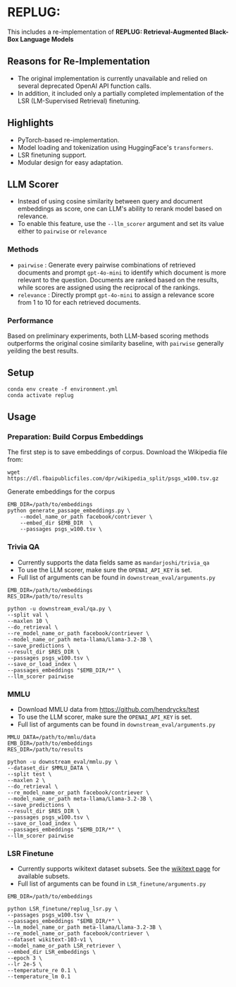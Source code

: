 # REPLUG: 
This includes a re-implementation of **REPLUG: Retrieval-Augmented Black-Box Language Models**

## Reasons for Re-Implementation

* The original implementation is currently unavailable and relied on several deprecated OpenAI API function calls.  
* In addition, it included only a partially completed implementation of the LSR (LM-Supervised Retrieval) finetuning.

## Highlights

- PyTorch-based re-implementation.
- Model loading and tokenization using HuggingFace's `transformers`.
- LSR finetuning support.
- Modular design for easy adaptation.

## LLM Scorer

* Instead of using cosine similarity between query and document embeddings as score, one can LLM's ability to rerank model based on relevance. 
* To enable this feature, use the `--llm_scorer` argument and set its value either to `pairwise` or `relevance`

### Methods

* `pairwise` : Generate every pairwise combinations of retrieved documents and prompt `gpt-4o-mini` to identify which document is more relevant to the question. Documents are ranked based on the results, while scores are assigned using the reciprocal of the rankings.
* `relevance` : Directly prompt `gpt-4o-mini` to assign a relevance score from 1 to 10 for each retrieved documents.

### Performance

Based on preliminary experiments, both LLM-based scoring methods outperforms the original cosine similarity baseline, with `pairwise` generally yeilding the best results. 

## Setup

```
conda env create -f environment.yml
conda activate replug
```

## Usage

### Preparation: Build Corpus Embeddings

The first step is to save embeddings of corpus. Download the Wikipedia file from:
```
wget https://dl.fbaipublicfiles.com/dpr/wikipedia_split/psgs_w100.tsv.gz
```

Generate embeddings for the corpus
```
EMB_DIR=/path/to/embeddings
python generate_passage_embeddings.py \
    --model_name_or_path facebook/contriever \
    --embed_dir $EMB_DIR  \
    --passages psgs_w100.tsv \
```

### Trivia QA

* Currently supports the data fields same as `mandarjoshi/trivia_qa`
* To use the LLM scorer, make sure the `OPENAI_API_KEY` is set.
* Full list of arguments can be found in `downstream_eval/arguments.py`

```
EMB_DIR=/path/to/embeddings
RES_DIR=/path/to/results

python -u downstream_eval/qa.py \
--split val \
--maxlen 10 \
--do_retrieval \
--re_model_name_or_path facebook/contriever \
--model_name_or_path meta-llama/Llama-3.2-3B \
--save_predictions \
--result_dir $RES_DIR \
--passages psgs_w100.tsv \
--save_or_load_index \
--passages_embeddings "$EMB_DIR/*" \
--llm_scorer pairwise
```


### MMLU

* Download MMLU data from https://github.com/hendrycks/test
* To use the LLM scorer, make sure the `OPENAI_API_KEY` is set.
* Full list of arguments can be found in `downstream_eval/arguments.py`

```
MMLU_DATA=/path/to/mmlu/data
EMB_DIR=/path/to/embeddings
RES_DIR=/path/to/results

python -u downstream_eval/mmlu.py \
--dataset_dir $MMLU_DATA \
--split test \
--maxlen 2 \
--do_retrieval \
--re_model_name_or_path facebook/contriever \
--model_name_or_path meta-llama/Llama-3.2-3B \
--save_predictions \
--result_dir $RES_DIR \
--passages psgs_w100.tsv \
--save_or_load_index \
--passages_embeddings "$EMB_DIR/*" \
--llm_scorer pairwise
```


### LSR Finetune

* Currently supports wikitext dataset subsets. See the [wikitext page](https://huggingface.co/datasets/EleutherAI/wikitext_document_level#data-instances) for available subsets.
* Full list of arguments can be found in `LSR_finetune/arguments.py`

```
EMB_DIR=/path/to/embeddings

python LSR_finetune/replug_lsr.py \
--passages psgs_w100.tsv \
--passages_embeddings "$EMB_DIR/*" \
--lm_model_name_or_path meta-llama/Llama-3.2-3B \
--re_model_name_or_path facebook/contriever \
--dataset wikitext-103-v1 \
--model_name_or_path LSR_retriever \
--embed_dir LSR_embeddings \
--epoch 3 \
--lr 2e-5 \
--temperature_re 0.1 \
--temperature_lm 0.1
```



